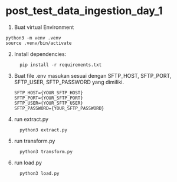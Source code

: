 # post_test_data_ingestion_day_1
1. Buat virtual Environment
  ```
  python3 -m venv .venv
  source .venv/bin/activate
  ```
2. Install dependencies:
   ```
     pip install -r requirements.txt
   ```  
3. Buat file .env masukan sesuai dengan SFTP_HOST, SFTP_PORT, SFTP_USER, SFTP_PASSWORD yang dimiliki.
   ```
   SFTP_HOST={YOUR_SFTP_HOST}
   SFTP_PORT={YOUR_SFTP_PORT}
   SFTP_USER={YOUR_SFTP_USER}
   SFTP_PASSWORD={YOUR_SFTP_PASSWORD}
   ```
5. run extract.py
   ```
     python3 extract.py
   ```  
6. run transform.py
   ```
     python3 transform.py
   ```
7. run load.py
   ```
     python3 load.py
   ```  
